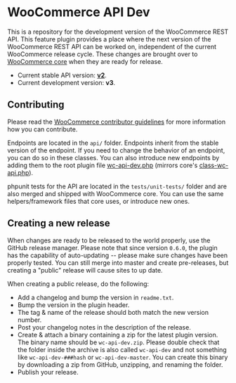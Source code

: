 # WooCommerce API Dev

This is a repository for the development version of the WooCommerce REST API. This feature plugin provides a place where the next version of the WooCommerce REST API can be worked on, independent of the current WooCommerce release cycle. These changes are brought over to [WooCommerce core](https://github.com/woocommerce/woocommerce) when they are ready for release.

* Current stable API version: [**v2**](https://github.com/woocommerce/woocommerce/tree/master/includes/api).
* Current development version: **v3**.

## Contributing

Please read the [WooCommerce contributor guidelines](https://github.com/woocommerce/woocommerce/blob/master/.github/CONTRIBUTING.md) for more information how you can contribute.

Endpoints are located in the `api/` folder. Endpoints inherit from the stable version of the endpoint. If you need to change the behavior of an endpoint, you can do so in these classes. You can also introduce new endpoints by adding them to the root plugin file [wc-api-dev.php](https://github.com/woocommerce/wc-api-dev/blob/master/wc-api-dev.php) (mirrors core's [class-wc-api.php](https://github.com/woocommerce/woocommerce/blob/master/includes/class-wc-api.php)).

phpunit tests for the API are located in the `tests/unit-tests/` folder and are also merged and shipped with WooCommerce core. You can use the same helpers/framework files that core uses, or introduce new ones.

## Creating a new release

When changes are ready to be released to the world properly, use the GitHub release manager. Please note that since version `0.6.0`, the plugin has the capability of auto-updating -- please make sure changes have been properly tested. You can still merge into master and create pre-releases, but creating a "public" release will cause sites to up date.

When creating a public release, do the following:

* Add a changelog and bump the version in `readme.txt`.
* Bump the version in the plugin header.
* The tag & name of the release should both match the new version number.
* Post your changelog notes in the description of the release.
* Create & attach a binary containing a zip for the latest plugin version. The binary name should be `wc-api-dev.zip`. Please double check that the folder inside the archive is also called `wc-api-dev` and not something like `wc-api-dev-###hash` or `wc-api-dev-master`. You can create this binary by downloading a zip from GitHub, unzipping, and renaming the folder.
* Publish your release.
